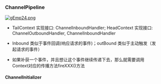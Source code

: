 ### ChannelPipeline 

[![gEmp24.png](https://z3.ax1x.com/2021/04/30/gEmp24.png)](https://imgtu.com/i/gEmp24)

- TailContext 实现接口: ChannelInboundHandler; HeadContext 实现接口:  ChannelOutboundHandler, ChannelInboundHandler

- Inbound 类似于事件回调(响应请求的事件)；outBound 类似于主动触发（发起请求的事件）

- 如果补获一个事件，并且想让这个事件继续传递下去，那么就需要调用Context对应的传播方法fireXXX()方法

#### ChannelInitializer
